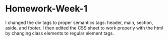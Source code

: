 # Homework-Week-1
I changed the div tags to proper semantics tags: header, main, section, aside, and footer. I then edited the CSS sheet to work properly with the html by changing class elements to regular element tags.